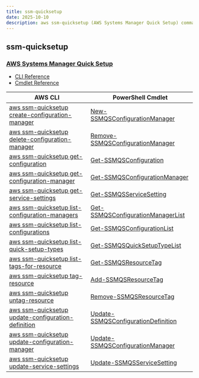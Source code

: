 ```yaml
---
title: ssm-quicksetup
date: 2025-10-10
description: aws ssm-quicksetup (AWS Systems Manager Quick Setup) command/cmdlet list.
---
```


## ssm-quicksetup

### [AWS Systems Manager Quick Setup](https://aws.amazon.com/systems-manager/)

* [CLI Reference](https://awscli.amazonaws.com/v2/documentation/api/latest/reference/ssm-quicksetup/index.html)
* [Cmdlet Reference](https://docs.aws.amazon.com/powershell/latest/reference/items/SSMQuickSetup_cmdlets.html)

|AWS CLI|PowerShell Cmdlet|
|----|----|
|[aws ssm-quicksetup create-configuration-manager](https://awscli.amazonaws.com/v2/documentation/api/latest/reference/ssm-quicksetup/create-configuration-manager.html)|[New-SSMQSConfigurationManager](https://docs.aws.amazon.com/powershell/latest/reference/items/New-SSMQSConfigurationManager.html)|
|[aws ssm-quicksetup delete-configuration-manager](https://awscli.amazonaws.com/v2/documentation/api/latest/reference/ssm-quicksetup/delete-configuration-manager.html)|[Remove-SSMQSConfigurationManager](https://docs.aws.amazon.com/powershell/latest/reference/items/Remove-SSMQSConfigurationManager.html)|
|[aws ssm-quicksetup get-configuration](https://awscli.amazonaws.com/v2/documentation/api/latest/reference/ssm-quicksetup/get-configuration.html)|[Get-SSMQSConfiguration](https://docs.aws.amazon.com/powershell/latest/reference/items/Get-SSMQSConfiguration.html)|
|[aws ssm-quicksetup get-configuration-manager](https://awscli.amazonaws.com/v2/documentation/api/latest/reference/ssm-quicksetup/get-configuration-manager.html)|[Get-SSMQSConfigurationManager](https://docs.aws.amazon.com/powershell/latest/reference/items/Get-SSMQSConfigurationManager.html)|
|[aws ssm-quicksetup get-service-settings](https://awscli.amazonaws.com/v2/documentation/api/latest/reference/ssm-quicksetup/get-service-settings.html)|[Get-SSMQSServiceSetting](https://docs.aws.amazon.com/powershell/latest/reference/items/Get-SSMQSServiceSetting.html)|
|[aws ssm-quicksetup list-configuration-managers](https://awscli.amazonaws.com/v2/documentation/api/latest/reference/ssm-quicksetup/list-configuration-managers.html)|[Get-SSMQSConfigurationManagerList](https://docs.aws.amazon.com/powershell/latest/reference/items/Get-SSMQSConfigurationManagerList.html)|
|[aws ssm-quicksetup list-configurations](https://awscli.amazonaws.com/v2/documentation/api/latest/reference/ssm-quicksetup/list-configurations.html)|[Get-SSMQSConfigurationList](https://docs.aws.amazon.com/powershell/latest/reference/items/Get-SSMQSConfigurationList.html)|
|[aws ssm-quicksetup list-quick-setup-types](https://awscli.amazonaws.com/v2/documentation/api/latest/reference/ssm-quicksetup/list-quick-setup-types.html)|[Get-SSMQSQuickSetupTypeList](https://docs.aws.amazon.com/powershell/latest/reference/items/Get-SSMQSQuickSetupTypeList.html)|
|[aws ssm-quicksetup list-tags-for-resource](https://awscli.amazonaws.com/v2/documentation/api/latest/reference/ssm-quicksetup/list-tags-for-resource.html)|[Get-SSMQSResourceTag](https://docs.aws.amazon.com/powershell/latest/reference/items/Get-SSMQSResourceTag.html)|
|[aws ssm-quicksetup tag-resource](https://awscli.amazonaws.com/v2/documentation/api/latest/reference/ssm-quicksetup/tag-resource.html)|[Add-SSMQSResourceTag](https://docs.aws.amazon.com/powershell/latest/reference/items/Add-SSMQSResourceTag.html)|
|[aws ssm-quicksetup untag-resource](https://awscli.amazonaws.com/v2/documentation/api/latest/reference/ssm-quicksetup/untag-resource.html)|[Remove-SSMQSResourceTag](https://docs.aws.amazon.com/powershell/latest/reference/items/Remove-SSMQSResourceTag.html)|
|[aws ssm-quicksetup update-configuration-definition](https://awscli.amazonaws.com/v2/documentation/api/latest/reference/ssm-quicksetup/update-configuration-definition.html)|[Update-SSMQSConfigurationDefinition](https://docs.aws.amazon.com/powershell/latest/reference/items/Update-SSMQSConfigurationDefinition.html)|
|[aws ssm-quicksetup update-configuration-manager](https://awscli.amazonaws.com/v2/documentation/api/latest/reference/ssm-quicksetup/update-configuration-manager.html)|[Update-SSMQSConfigurationManager](https://docs.aws.amazon.com/powershell/latest/reference/items/Update-SSMQSConfigurationManager.html)|
|[aws ssm-quicksetup update-service-settings](https://awscli.amazonaws.com/v2/documentation/api/latest/reference/ssm-quicksetup/update-service-settings.html)|[Update-SSMQSServiceSetting](https://docs.aws.amazon.com/powershell/latest/reference/items/Update-SSMQSServiceSetting.html)|


